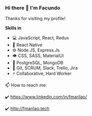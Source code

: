 ### Hi there 👋 I'm Facundo

Thanks for visiting my profile!
<!--
**fmarilao/fmarilao** is a ✨ _special_ ✨ repository because its `README.md` (this file) appears on your GitHub profile.
-->
**Skills in**

- 💻 JavaScript, React, Redux
- 📱 React Native
- ⚙️ Node.JS, Express.Js
- 👁️ CSS, SASS, MaterialUI
- 💽 PostgreSQL, MongoDB
- 💬 Git, SCRUM, Slack, Trello, Jira
- ⚡ Collaborative, Hard Worker




📫 How to reach me:

:heavy_check_mark: https://www.linkedin.com/in/fmarilao/

:heavy_check_mark: http://fmarilao.tech
